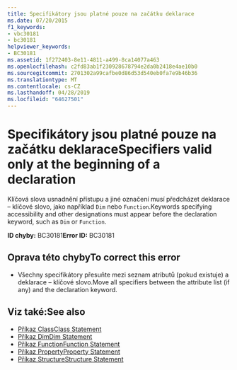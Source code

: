 ```yaml
---
title: Specifikátory jsou platné pouze na začátku deklarace
ms.date: 07/20/2015
f1_keywords:
- vbc30181
- bc30181
helpviewer_keywords:
- BC30181
ms.assetid: 1f272403-8e11-4811-a499-8ca14077a463
ms.openlocfilehash: c2fd83ab1f230928678794e2da0b2418e4ae10b0
ms.sourcegitcommit: 2701302a99cafbe0d86d53d540eb0fa7e9b46b36
ms.translationtype: MT
ms.contentlocale: cs-CZ
ms.lasthandoff: 04/28/2019
ms.locfileid: "64627501"
---
```

# <a name="specifiers-valid-only-at-the-beginning-of-a-declaration"></a><span data-ttu-id="a75d5-102">Specifikátory jsou platné pouze na začátku deklarace</span><span class="sxs-lookup"><span data-stu-id="a75d5-102">Specifiers valid only at the beginning of a declaration</span></span>
<span data-ttu-id="a75d5-103">Klíčová slova usnadnění přístupu a jiné označení musí předcházet deklarace – klíčové slovo, jako například `Dim` nebo `Function`.</span><span class="sxs-lookup"><span data-stu-id="a75d5-103">Keywords specifying accessibility and other designations must appear before the declaration keyword, such as `Dim` or `Function`.</span></span>  
  
 <span data-ttu-id="a75d5-104">**ID chyby:** BC30181</span><span class="sxs-lookup"><span data-stu-id="a75d5-104">**Error ID:** BC30181</span></span>  
  
## <a name="to-correct-this-error"></a><span data-ttu-id="a75d5-105">Oprava této chyby</span><span class="sxs-lookup"><span data-stu-id="a75d5-105">To correct this error</span></span>  
  
- <span data-ttu-id="a75d5-106">Všechny specifikátory přesuňte mezi seznam atributů (pokud existuje) a deklarace – klíčové slovo.</span><span class="sxs-lookup"><span data-stu-id="a75d5-106">Move all specifiers between the attribute list (if any) and the declaration keyword.</span></span>  
  
## <a name="see-also"></a><span data-ttu-id="a75d5-107">Viz také:</span><span class="sxs-lookup"><span data-stu-id="a75d5-107">See also</span></span>

- [<span data-ttu-id="a75d5-108">Příkaz Class</span><span class="sxs-lookup"><span data-stu-id="a75d5-108">Class Statement</span></span>](../../visual-basic/language-reference/statements/class-statement.md)
- [<span data-ttu-id="a75d5-109">Příkaz Dim</span><span class="sxs-lookup"><span data-stu-id="a75d5-109">Dim Statement</span></span>](../../visual-basic/language-reference/statements/dim-statement.md)
- [<span data-ttu-id="a75d5-110">Příkaz Function</span><span class="sxs-lookup"><span data-stu-id="a75d5-110">Function Statement</span></span>](../../visual-basic/language-reference/statements/function-statement.md)
- [<span data-ttu-id="a75d5-111">Příkaz Property</span><span class="sxs-lookup"><span data-stu-id="a75d5-111">Property Statement</span></span>](../../visual-basic/language-reference/statements/property-statement.md)
- [<span data-ttu-id="a75d5-112">Příkaz Structure</span><span class="sxs-lookup"><span data-stu-id="a75d5-112">Structure Statement</span></span>](../../visual-basic/language-reference/statements/structure-statement.md)
